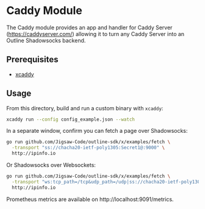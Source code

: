 # Caddy Module

The Caddy module provides an app and handler for Caddy Server
(https://caddyserver.com/) allowing it to turn any Caddy Server into an Outline
Shadowsocks backend.

## Prerequisites

- [xcaddy](https://github.com/caddyserver/xcaddy)

## Usage

From this directory, build and run a custom binary with `xcaddy`:

```sh
xcaddy run --config config_example.json --watch
```

In a separate window, confirm you can fetch a page over Shadowsocks:

```sh
go run github.com/Jigsaw-Code/outline-sdk/x/examples/fetch \
  -transport "ss://chacha20-ietf-poly1305:Secret1@:9000" \
  http://ipinfo.io
```

Or Shadowsocks over Websockets:

```sh
go run github.com/Jigsaw-Code/outline-sdk/x/examples/fetch \
  -transport "ws:tcp_path=/tcp&udp_path=/udp|ss://chacha20-ietf-poly1305:Secret1@:8000" \
  http://ipinfo.io
```

Prometheus metrics are available on http://localhost:9091/metrics.
